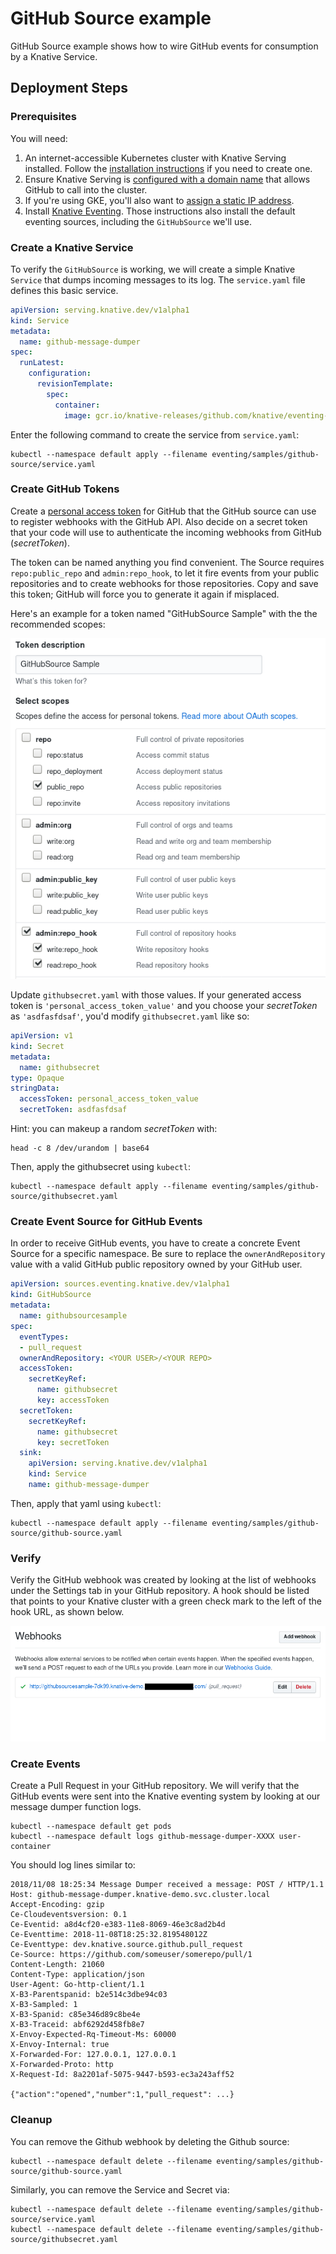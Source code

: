 # GitHub Source example

GitHub Source example shows how to wire GitHub events for consumption
by a Knative Service.

## Deployment Steps

### Prerequisites

You will need:

1. An internet-accessible Kubernetes cluster with Knative Serving
  installed. Follow the [installation
  instructions](https://github.com/knative/docs/blob/master/install/README.md)
  if you need to create one.
1. Ensure Knative Serving is [configured with a domain
    name](https://github.com/knative/docs/blob/master/serving/using-a-custom-domain.md)
    that allows GitHub to call into the cluster.
1. If you're using GKE, you'll also want to [assign a static IP address](https://github.com/knative/docs/blob/master/serving/gke-assigning-static-ip-address.md).
1. Install [Knative
  Eventing](https://github.com/knative/docs/tree/master/eventing). Those
  instructions also install the default eventing sources, including
  the `GitHubSource` we'll use.

### Create a Knative Service

To verify the `GitHubSource` is working, we will create a simple Knative
`Service` that dumps incoming messages to its log.  The `service.yaml` file
defines this basic service.

```yaml
apiVersion: serving.knative.dev/v1alpha1
kind: Service
metadata:
  name: github-message-dumper
spec:
  runLatest:
    configuration:
      revisionTemplate:
        spec:
          container:
            image: gcr.io/knative-releases/github.com/knative/eventing-sources/cmd/message_dumper
```

Enter the following command to create the service from `service.yaml`:


```shell
kubectl --namespace default apply --filename eventing/samples/github-source/service.yaml
```

### Create GitHub Tokens

Create a [personal access token](https://github.com/settings/tokens)
for GitHub that the GitHub source can use to register webhooks with
the GitHub API. Also decide on a secret token that your code will use
to authenticate the incoming webhooks from GitHub (*secretToken*).
    
The token can be named anything you find convenient. The Source
requires `repo:public_repo` and `admin:repo_hook`, to let it fire
events from your public repositories and to create webhooks for those
repositories. Copy and save this token; GitHub will force you to
generate it again if misplaced.

Here's an example for a token named "GitHubSource Sample" with the the
recommended scopes:

![GitHub UI](personal_access_token.png "GitHub personal access token screenshot")

Update `githubsecret.yaml` with those values. If your generated access
token is `'personal_access_token_value'` and you choose your *secretToken*
as `'asdfasfdsaf'`, you'd modify `githubsecret.yaml` like so:

```yaml
apiVersion: v1
kind: Secret
metadata:
  name: githubsecret
type: Opaque
stringData:
  accessToken: personal_access_token_value
  secretToken: asdfasfdsaf
```

Hint: you can makeup a random *secretToken* with:
    
```shell
head -c 8 /dev/urandom | base64
```

Then, apply the githubsecret using `kubectl`:
    
```shell
kubectl --namespace default apply --filename eventing/samples/github-source/githubsecret.yaml
```

### Create Event Source for GitHub Events

In order to receive GitHub events, you have to create a concrete Event
Source for a specific namespace. Be sure to replace the
`ownerAndRepository` value with a valid GitHub public repository owned
by your GitHub user.

```yaml
apiVersion: sources.eventing.knative.dev/v1alpha1
kind: GitHubSource
metadata:
  name: githubsourcesample
spec:
  eventTypes:
  - pull_request
  ownerAndRepository: <YOUR USER>/<YOUR REPO>
  accessToken:
    secretKeyRef:
      name: githubsecret
      key: accessToken
  secretToken:
    secretKeyRef:
      name: githubsecret
      key: secretToken
  sink:
    apiVersion: serving.knative.dev/v1alpha1
    kind: Service
    name: github-message-dumper

```

Then, apply that yaml using `kubectl`:

```shell
kubectl --namespace default apply --filename eventing/samples/github-source/github-source.yaml
```

### Verify

Verify the GitHub webhook was created by looking at the list of
webhooks under the Settings tab in your GitHub repository. A hook
should be listed that points to your Knative cluster with a green
check mark to the left of the hook URL, as shown below.

![GitHub Webhook](webhook_created.png "GitHub webhook screenshot")

### Create Events

Create a Pull Request in your GitHub repository. We will verify 
that the GitHub events were sent into the Knative eventing system
by looking at our message dumper function logs.


```shell
kubectl --namespace default get pods
kubectl --namespace default logs github-message-dumper-XXXX user-container
```

You should log lines similar to:

```
2018/11/08 18:25:34 Message Dumper received a message: POST / HTTP/1.1
Host: github-message-dumper.knative-demo.svc.cluster.local
Accept-Encoding: gzip
Ce-Cloudeventsversion: 0.1
Ce-Eventid: a8d4cf20-e383-11e8-8069-46e3c8ad2b4d
Ce-Eventtime: 2018-11-08T18:25:32.819548012Z
Ce-Eventtype: dev.knative.source.github.pull_request
Ce-Source: https://github.com/someuser/somerepo/pull/1
Content-Length: 21060
Content-Type: application/json
User-Agent: Go-http-client/1.1
X-B3-Parentspanid: b2e514c3dbe94c03
X-B3-Sampled: 1
X-B3-Spanid: c85e346d89c8be4e
X-B3-Traceid: abf6292d458fb8e7
X-Envoy-Expected-Rq-Timeout-Ms: 60000
X-Envoy-Internal: true
X-Forwarded-For: 127.0.0.1, 127.0.0.1
X-Forwarded-Proto: http
X-Request-Id: 8a2201af-5075-9447-b593-ec3a243aff52

{"action":"opened","number":1,"pull_request": ...}
```

### Cleanup

You can remove the Github webhook by deleting the Github source:

```shell
kubectl --namespace default delete --filename eventing/samples/github-source/github-source.yaml
```

Similarly, you can remove the Service and Secret via:

```shell
kubectl --namespace default delete --filename eventing/samples/github-source/service.yaml
kubectl --namespace default delete --filename eventing/samples/github-source/githubsecret.yaml

```
